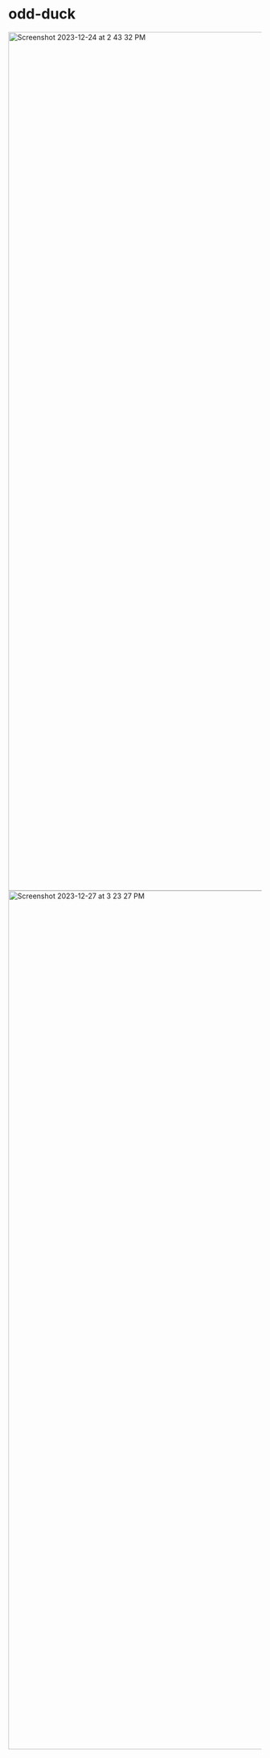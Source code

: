# odd-duck
<img width="1710" alt="Screenshot 2023-12-24 at 2 43 32 PM" src="https://github.com/BadAtUserName/odd-duck/assets/69227860/a8297ff8-1992-40d4-a772-82049960c666">
<img width="1710" alt="Screenshot 2023-12-27 at 3 23 27 PM" src="https://github.com/BadAtUserName/odd-duck/assets/69227860/106bc701-ba4b-45c4-a7e1-1cd106385989">
